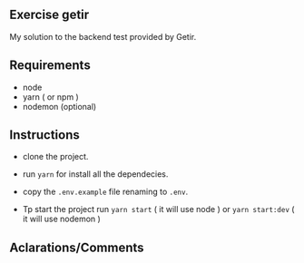 ## Exercise getir

My solution to the backend test provided by Getir.

## Requirements

-   node
-   yarn ( or npm )
-   nodemon (optional)

## Instructions

-   clone the project.
-   run `yarn` for install all the dependecies.
-   copy the `.env.example` file renaming to `.env`.

-   Tp start the project run `yarn start` ( it will use node ) or `yarn start:dev` ( it will use nodemon )

## Aclarations/Comments

